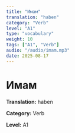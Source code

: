 ```yaml
---
title: "Имам"
translation: "haben"
category: "Verb"
level: "A1"
type: "vocabulary"
weight: 10
tags: ["A1", "Verb"]
audio: "/audio/imam.mp3"
date: 2025-08-17
---
```


# Имам

**Translation:** haben

**Category:** Verb

**Level:** A1

